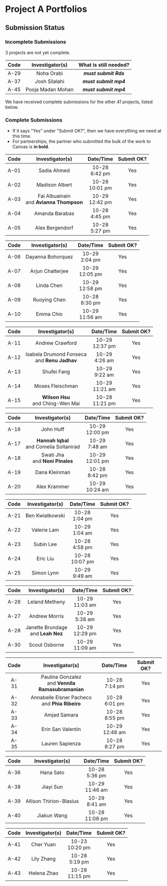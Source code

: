 # Project A Portfolios

## Submission Status

### Incomplete Submissions

3 projects are not yet complete.

Code | Investigator(s) | What is still needed?
:----: | :----------------: | :----------------: 
A-29 | Noha Orabi | **_must submit Rds_**  
A-37 | Josh Silalahi | **_must submit mp4_** 
A-45 | Pooja Madan Mohan | **_must submit mp4_** 

We have received complete submissions for the other 41 projects, listed below.

### Complete Submissions

- If it says "Yes" under "Submit OK?", then we have everything we need at this time.
- For partnerships, the partner who submitted the bulk of the work to Canvas is **in bold**.

Code | Investigator(s) | Date/Time | Submit OK?
:----: | :----------------: | :-----------: | :-----:
A-01 | Sadia Ahmed | 10-28 <br> 6:42 pm | Yes
A-02 | Madison Albert | 10-28 <br> 10:01 pm | Yes
A-03 | Fai Albuainain <br> and **Avianna Thompson** | 10-29 <br> 12:42 pm | Yes
A-04 | Amanda Barabas | 10-28 <br> 4:45 pm | Yes
A-05 | Alex Bergendorf | 10-28 <br> 5:27 pm | Yes

Code | Investigator(s) | Date/Time | Submit OK?
:----: | :----------------: | :-----------: | :-----:
A-06 | Dayanna Bohorquez | 10-29 <br> 2:04 pm | Yes
A-07 | Arjun Chatterjee | 10-29 <br> 12:05 pm | Yes
A-08 | Linda Chen | 10-29 <br> 12:58 pm | Yes
A-09 | Ruoying Chen | 10-28 <br> 8:30 pm | Yes
A-10 | Emma Chio | 10-29 <br> 11:56 am | Yes

Code | Investigator(s) | Date/Time | Submit OK?
:----: | :----------------: | :-----------: | :-----:
A-11 | Andrew Crawford | 10-29 <br> 12:37 pm | Yes
A-12 | Isabela Drumond Fonseca <br> and **Renu Jadhav** | 10-29 <br> 4:26 am | Yes
A-13 | Shufei Fang | 10-29 <br> 9:22 am | Yes
A-14 | Moses Fleischman | 10-29 <br> 11:21 am | Yes
A-15 | **Wilson Hsu** <br> and Ching-Wen Mai | 10-28 <br> 11:21 pm | Yes

Code | Investigator(s) | Date/Time | Submit OK?
:----: | :----------------: | :-----------: | :-----:
A-16 | John Huff | 10-29 <br> 12:00 pm | Yes
A-17 | **Hannah Iqbal** <br> and Comelia Soltanirad | 10-29 <br> 7:48 am | Yes
A-18 | Swati Jha <br> and **Noni Pinales** | 10-29 <br> 12:01 pm | Yes
A-19 | Dana Kleinman | 10-28 <br> 8:42 pm | Yes
A-20 | Alex Krammer | 10-29 <br> 10:24 am | Yes

Code | Investigator(s) | Date/Time | Submit OK?
:----: | :----------------: | :-----------: | :-----:
A-21 | Ben Kwiatkowski | 10-28 <br> 1:04 pm | Yes
A-22 | Valerie Lam | 10-29 <br> 1:04 am | Yes
A-23 | Subin Lee | 10-28 <br> 4:58 pm | Yes
A-24 | Eric Liu | 10-28 <br> 10:07 pm | Yes
A-25 | Simon Lynn | 10-29 <br> 9:49 am | Yes

Code | Investigator(s) | Date/Time | Submit OK?
:----: | :----------------: | :-----------: | :-----:
A-26 | Leland Metheny | 10-29 <br> 11:03 am | Yes
A-27 | Andrew Morris | 10-29 <br> 5:38 am | Yes
A-28 | Janette Brundage <br> and **Leah Nez** | 10-29 <br> 12:29 pm | Yes
A-30 | Scout Osborne | 10-29 <br> 11:09 am | Yes

Code | Investigator(s) | Date/Time | Submit OK?
:----: | :----------------: | :-----------: | :-----:
A-31 | Paulina Gonzalez <br> and **Vennila Ramasubramanian** | 10-28 <br> 7:14 pm | Yes
A-32 | Annabelle Elsner Pacheco <br> and **Phia Ribeiro** | 10-28 <br> 6:01 pm | Yes
A-33 | Amjad Samara | 10-28 <br> 8:55 pm | Yes
A-34 | Erin San Valentin | 10-29 <br> 12:48 am | Yes
A-35 | Lauren Sapienza | 10-28 <br> 8:27 pm | Yes

Code | Investigator(s) | Date/Time | Submit OK?
:----: | :----------------: | :-----------: | :-----:
A-36 | Hana Sato | 10-28 <br> 5:36 pm | Yes
A-38 | Jiayi Sun | 10-29 <br> 11:46 am | Yes
A-39 | Allison Thirion-Blasius | 10-29 <br> 8:41 am | Yes
A-40 | Jiakun Wang | 10-28 <br> 11:08 pm | Yes

Code | Investigator(s) | Date/Time | Submit OK?
:----: | :----------------: | :-----------: | :-----:
A-41 | Cher Yuan | 10-23 <br> 10:20 pm | Yes
A-42 | Lily Zhang | 10-28 <br> 5:19 pm | Yes
A-43 | Helena Zhao | 10-28 <br> 11:15 pm | Yes

